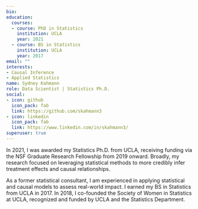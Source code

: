 ```yaml
---
bio: 
education:
  courses:
  - course: PhD in Statistics
    institution: UCLA
    year: 2021
  - course: BS in Statistics
    institution: UCLA
    year: 2017
email: ""
interests:
- Causal Inference
- Applied Statistics
name: Sydney Kahmann
role: Data Scientist | Statistics Ph.D.
social:
- icon: github
  icon_pack: fab
  link: https://github.com/skahmann3
- icon: linkedin
  icon_pack: fab
  link: https://www.linkedin.com/in/skahmann3/
superuser: true
---
```


In 2021, I was awarded my Statistics Ph.D. from UCLA, receiving funding via the NSF Graduate Research Fellowship from 2019 onward. Broadly, my research focused on leveraging statistical methods to more credibly infer treatment effects and causal relationships.

As a former statistical consultant, I am experienced in applying statistical and causal models to assess real-world impact. I earned my BS in Statistics from UCLA in 2017. In 2018, I co-founded the Society of Women in Statistics at UCLA, recognized and funded by UCLA and the Statistics Department.